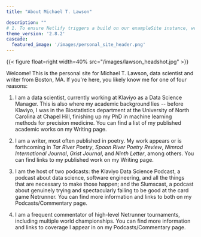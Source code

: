 ```yaml
---
title: "About Michael T. Lawson"

description: ""
# 1. To ensure Netlify triggers a build on our exampleSite instance, we need to change a file in the exampleSite directory.
theme_version: '2.8.2'
cascade:
  featured_image: '/images/personal_site_header.png'
---
```

{{< figure float=right width=40% src="/images/lawson_headshot.jpg" >}}

Welcome! This is the personal site for Michael T. Lawson, data scientist and writer from Boston, MA. If you're here, you likely know me for one of four reasons:

1. I am a data scientist, currently working at Klaviyo as a Data Science Manager. This is also where my academic background lies -- before Klaviyo, I was in the Biostatistics department at the University of North Carolina at Chapel Hill, finishing up my PhD in machine learning methods for precision medicine. You can find a list of my published academic works on my Writing page. 

2. I am a writer, most often published in poetry. My work appears or is forthcoming in *Tar River Poetry*, *Spoon River Poetry Review*, *Nimrod International Journal*, *Grist Journal*, and *Ninth Letter*, among others. You can find links to my published work on my Writing page. 

3. I am the host of two podcasts: the Klaviyo Data Science Podcast, a podcast about data science, software engineering, and all the things that are necessary to make those happen; and the Slumscast, a podcast about genuinely trying and spectacularly failing to be good at the card game Netrunner. You can find more information and links to both on my Podcasts/Commentary page. 

4. I am a frequent commentator of high-level Netrunner tournaments, including multiple world championships. You can find more information and links to coverage I appear in on my Podcasts/Commentary page. 